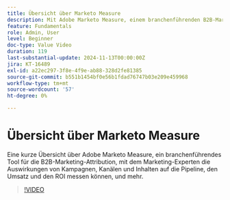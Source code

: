 ```yaml
---
title: Übersicht über Marketo Measure
description: Mit Adobe Marketo Measure, einem branchenführenden B2B-Marketing-Attributionstool, können Marketing-Experten die Auswirkungen von Kampagnen, Kanälen und Inhalten auf Pipeline, Umsatz, ROI und mehr messen.
feature: Fundamentals
role: Admin, User
level: Beginner
doc-type: Value Video
duration: 119
last-substantial-update: 2024-11-13T00:00:00Z
jira: KT-16489
exl-id: a22ec297-3f8e-4f9e-ab88-328d2fe81385
source-git-commit: b551b1454bf0e56b1fdad76747b03e209e459968
workflow-type: tm+mt
source-wordcount: '57'
ht-degree: 0%

---
```


# Übersicht über Marketo Measure

Eine kurze Übersicht über Adobe Marketo Measure, ein branchenführendes Tool für die B2B-Marketing-Attribution, mit dem Marketing-Experten die Auswirkungen von Kampagnen, Kanälen und Inhalten auf die Pipeline, den Umsatz und den ROI messen können, und mehr.

>[!VIDEO](https://video.tv.adobe.com/v/3437999/?learn=on)
